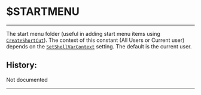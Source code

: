# $STARTMENU

---

The start menu folder (useful in adding start menu items using [`CreateShortCut`][1]). The context of this constant (All Users or Current user) depends on the [`SetShellVarContext`][2] setting. The default is the current user.

## History:

Not documented

---

[1]: ../Reference/CreateShortCut.md
[2]: ../Reference/SetShellVarContext.md